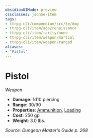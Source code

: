 ```yaml
---
obsidianUIMode: preview
cssclasses: json5e-item
tags:
- ttrpg-cli/compendium/src/5e/dmg
- ttrpg-cli/item/age/renaissance
- ttrpg-cli/item/rarity/none
- ttrpg-cli/item/weapon/martial
- ttrpg-cli/item/weapon/ranged
aliases: 
- "Pistol"
---
```

# Pistol
*Weapon*  


- **Damage**: 1d10 piercing
- **Range**: 30/90
- **Properties**: [Ammunition](3-Mechanics/CLI/rules/item-properties.md#Ammunition), [Loading](3-Mechanics/CLI/rules/item-properties.md#Loading)
- **Cost**: 250 gp
- **Weight**: 3.0 lbs.

*Source: Dungeon Master's Guide p. 268*
